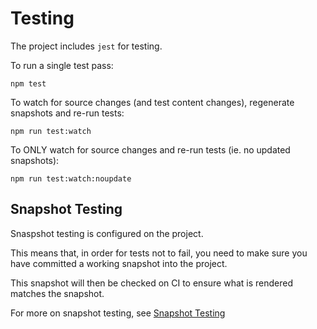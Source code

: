 # Testing

The project includes `jest` for testing.

To run a single test pass:

```
npm test
```

To watch for source changes (and test content changes), regenerate snapshots and re-run tests:

```
npm run test:watch
```

To ONLY watch for source changes and re-run tests (ie. no updated snapshots):

```
npm run test:watch:noupdate
```

## Snapshot Testing

Snaspshot testing is configured on the project. 

This means that, in order for tests not to fail, you need to make sure you have committed a working snapshot into the project. 

This snapshot will then be checked on CI to ensure what is rendered matches the snapshot.

For more on snapshot testing, see [Snapshot Testing](https://jestjs.io/docs/en/snapshot-testing)